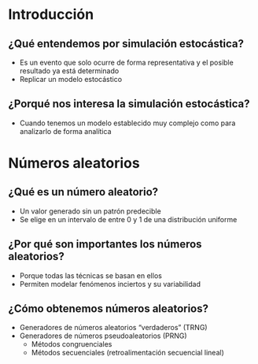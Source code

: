 # Introducción
## ¿Qué entendemos por simulación estocástica?

- Es un evento que solo ocurre de forma representativa y el posible resultado ya está determinado
- Replicar un modelo estocástico

## ¿Porqué nos interesa la simulación estocástica?

- Cuando tenemos un modelo establecido muy complejo como para analizarlo de forma analítica

# Números aleatorios

## ¿Qué es un número aleatorio?
- Un valor generado sin un patrón predecible
- Se elige en un intervalo de entre 0 y 1 de una distribución uniforme

## ¿Por qué son importantes los números aleatorios?

- Porque todas las técnicas se basan en ellos
- Permiten modelar fenómenos inciertos y su variabilidad

## ¿Cómo obtenemos números aleatorios?

- Generadores de números aleatorios “verdaderos” (TRNG)
- Generadores de números pseudoaleatorios (PRNG)
    - Métodos congruenciales
    - Métodos secuenciales (retroalimentación secuencial lineal)